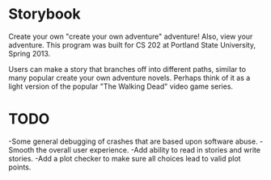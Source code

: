 Storybook
===============
Create your own "create your own adventure" adventure! Also, view your adventure.
This program was built for CS 202 at Portland State University, Spring 2013.

Users can make a story that branches off into different paths, similar to many popular create your own adventure novels.
Perhaps think of it as a light version of the popular "The Walking Dead" video game series.

TODO
===============
-Some general debugging of crashes that are based upon software abuse.
-Smooth the overall user experience.
-Add ability to read in stories and write stories.
-Add a plot checker to make sure all choices lead to valid plot points.
